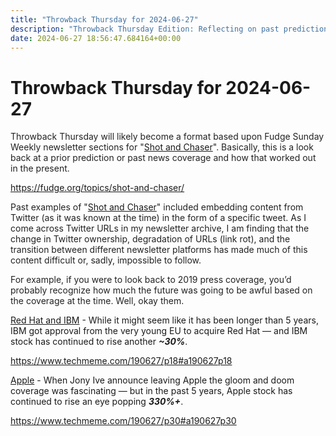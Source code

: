 ```yaml
---
title: "Throwback Thursday for 2024-06-27"
description: "Throwback Thursday Edition: Reflecting on past predictions and news coverage to see how they panned out."
date: 2024-06-27 18:56:47.684164+00:00
---
```


<!-- buttondown-editor-mode: plaintext --><h1>Throwback Thursday for 2024-06-27</h1><p><span style="color: rgb(34, 34, 34)">Throwback Thursday will likely become a format based upon Fudge Sunday Weekly newsletter sections for "</span><a target="_blank" rel="noopener noreferrer nofollow" href="https://fudge.org/topics/shot-and-chaser/?utm_source=hot-fudge-daily&amp;utm_medium=email&amp;utm_campaign=throwback-thursday">Shot and Chaser</a><span style="color: rgb(34, 34, 34)">". Basically, this is a look back at a prior prediction or past news coverage and how that worked out in the present.</span></p><p><a target="_blank" rel="noopener noreferrer nofollow" href="https://fudge.org/topics/shot-and-chaser/">https://fudge.org/topics/shot-and-chaser/</a></p><p><span style="color: rgb(34, 34, 34)">Past examples of "</span><a target="_blank" rel="noopener noreferrer nofollow" href="https://fudge.org/topics/shot-and-chaser/?utm_source=hot-fudge-daily&amp;utm_medium=email&amp;utm_campaign=throwback-thursday">Shot and Chaser</a><span style="color: rgb(34, 34, 34)">" included embedding content from Twitter (as it was known at the time) in the form of a specific tweet. As I come across Twitter URLs in my newsletter archive, I am finding that the change in Twitter ownership, degradation of URLs (link rot), and the transition between different newsletter platforms has made much of this content difficult or, sadly, impossible to follow.</span></p><p><span style="color: rgb(34, 34, 34)">For example, if you were to look back to 2019 press coverage, you’d probably recognize how much the future was going to be awful based on the coverage at the time. Well, okay them.</span></p><p><a target="_blank" rel="noopener noreferrer nofollow" href="https://www.techmeme.com/190627/p18#a190627p18">Red Hat and IBM</a> - While it might seem like it has been longer than 5 years, IBM got approval from the very young EU to acquire Red Hat — and IBM stock has continued to rise another <strong><em>~30%</em></strong>.</p><p><a target="_blank" rel="noopener noreferrer nofollow" href="https://www.techmeme.com/190627/p18#a190627p18">https://www.techmeme.com/190627/p18#a190627p18</a></p><p><a target="_blank" rel="noopener noreferrer nofollow" href="https://www.techmeme.com/190627/p30#a190627p30">Apple</a> - When Jony Ive announce leaving Apple the gloom and doom coverage was fascinating — but in the past 5 years, Apple stock has continued to rise an eye popping <strong><em>330%+</em></strong>.</p><p><a target="_blank" rel="noopener noreferrer nofollow" href="https://www.techmeme.com/190627/p30#a190627p30">https://www.techmeme.com/190627/p30#a190627p30</a></p><p></p><p></p><ol class="footnotes"></ol>
